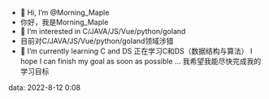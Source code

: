 - 👋 Hi, I’m @Morning_Maple
- 你好，我是Morning_Maple
- 👀 I’m interested in C/JAVA/JS/Vue/python/goland
- 目前对C/JAVA/JS/Vue/python/goland领域涉猎
- 🌱 I’m currently learning C and DS
正在学习C和DS（数据结构与算法）
I hope I can finish my goal as soon as possible ...
我希望我能尽快完成我的学习目标

data:
2022-8-12 0:08

<!---
Morning-Maple/Morning-Maple is a ✨ special ✨ repository because its `README.md` (this file) appears on your GitHub profile.
You can click the Preview link to take a look at your changes.
--->
